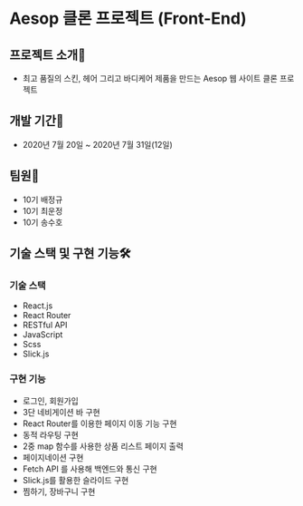 # Aesop 클론 프로젝트 (Front-End)

## 프로젝트 소개🙌

- 최고 품질의 스킨, 헤어 그리고 바디케어 제품을 만드는 Aesop 웹 사이트 클론 프로젝트

## 개발 기간📆

- 2020년 7월 20일 ~ 2020년 7월 31일(12일)

## 팀원🐙

- 10기 배정규
- 10기 최운정
- 10기 송수호

## 기술 스택 및 구현 기능🛠

### 기술 스택

- React.js
- React Router
- RESTful API
- JavaScript
- Scss
- Slick.js

### 구현 기능

- 로그인, 회원가입
- 3단 네비게이션 바 구현 
- React Router를 이용한 페이지 이동 기능 구현
- 동적 라우팅 구현
- 2중 map 함수를 사용한 상품 리스트 페이지 출력 
- 페이지네이션 구현 
- Fetch API 를 사용해 백엔드와 통신 구현
- Slick.js를 활용한 슬라이드 구현
- 찜하기, 장바구니 구현 
